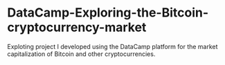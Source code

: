 # DataCamp-Exploring-the-Bitcoin-cryptocurrency-market
Exploting project I developed using the DataCamp platform for the market capitalization of Bitcoin and other cryptocurrencies.
